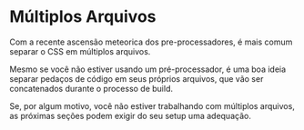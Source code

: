 # Múltiplos Arquivos

Com a recente ascensão meteorica dos pre-processadores, é mais comum separar o CSS em múltiplos arquivos.

Mesmo se você não estiver usando um pré-processador, é uma boa ideia separar pedaços de código em seus próprios arquivos, que vão ser concatenados durante o processo de build.

Se, por algum motivo, você não estiver trabalhando com múltiplos arquivos, as próximas seções podem exigir do seu setup uma adequação.
